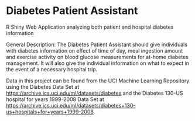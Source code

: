 # Diabetes Patient Assistant
R Shiny Web Application analyzing both patient and hospital diabetes information

General Description: 
  The Diabetes Patient Assistant should give individuals with diabetes information on effect of time of day, meal ingestion amount and exercise activity on blood glucose measurements for at-home diabetes management.  It will also give the individual information on what to expect in the event of a necessary hospital trip.
  
  Data in this project can be found from the UCI Machine Learning Repository using the Diabetes Data Set at https://archive.ics.uci.edu/ml/datasets/diabetes and the Diabetes 130-US hospital for years 1999-2008 Data Set at https://archive.ics.uci.edu/ml/datasets/diabetes+130-us+hospitals+for+years+1999-2008.   

